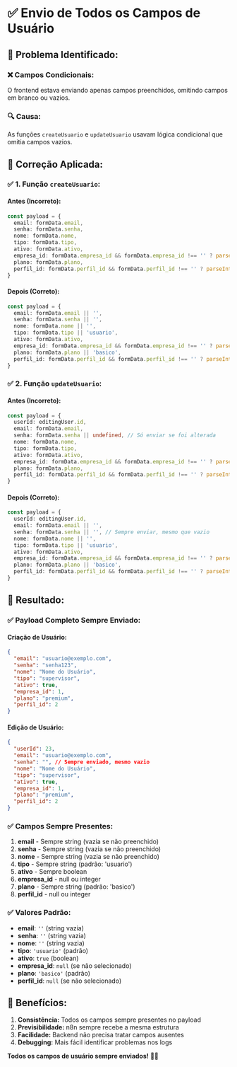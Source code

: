 # ✅ Envio de Todos os Campos de Usuário

## 🎯 **Problema Identificado:**

### **❌ Campos Condicionais:**
O frontend estava enviando apenas campos preenchidos, omitindo campos em branco ou vazios.

### **🔍 Causa:**
As funções `createUsuario` e `updateUsuario` usavam lógica condicional que omitia campos vazios.

## 🔧 **Correção Aplicada:**

### **✅ 1. Função `createUsuario`:**

#### **Antes (Incorreto):**
```typescript
const payload = {
  email: formData.email,
  senha: formData.senha,
  nome: formData.nome,
  tipo: formData.tipo,
  ativo: formData.ativo,
  empresa_id: formData.empresa_id && formData.empresa_id !== '' ? parseInt(formData.empresa_id) : null,
  plano: formData.plano,
  perfil_id: formData.perfil_id && formData.perfil_id !== '' ? parseInt(formData.perfil_id) : null
}
```

#### **Depois (Correto):**
```typescript
const payload = {
  email: formData.email || '',
  senha: formData.senha || '',
  nome: formData.nome || '',
  tipo: formData.tipo || 'usuario',
  ativo: formData.ativo,
  empresa_id: formData.empresa_id && formData.empresa_id !== '' ? parseInt(formData.empresa_id) : null,
  plano: formData.plano || 'basico',
  perfil_id: formData.perfil_id && formData.perfil_id !== '' ? parseInt(formData.perfil_id) : null
}
```

### **✅ 2. Função `updateUsuario`:**

#### **Antes (Incorreto):**
```typescript
const payload = {
  userId: editingUser.id,
  email: formData.email,
  senha: formData.senha || undefined, // Só enviar se foi alterada
  nome: formData.nome,
  tipo: formData.tipo,
  ativo: formData.ativo,
  empresa_id: formData.empresa_id && formData.empresa_id !== '' ? parseInt(formData.empresa_id) : null,
  plano: formData.plano,
  perfil_id: formData.perfil_id && formData.perfil_id !== '' ? parseInt(formData.perfil_id) : null
}
```

#### **Depois (Correto):**
```typescript
const payload = {
  userId: editingUser.id,
  email: formData.email || '',
  senha: formData.senha || '', // Sempre enviar, mesmo que vazio
  nome: formData.nome || '',
  tipo: formData.tipo || 'usuario',
  ativo: formData.ativo,
  empresa_id: formData.empresa_id && formData.empresa_id !== '' ? parseInt(formData.empresa_id) : null,
  plano: formData.plano || 'basico',
  perfil_id: formData.perfil_id && formData.perfil_id !== '' ? parseInt(formData.perfil_id) : null
}
```

## 🎉 **Resultado:**

### **✅ Payload Completo Sempre Enviado:**

#### **Criação de Usuário:**
```json
{
  "email": "usuario@exemplo.com",
  "senha": "senha123",
  "nome": "Nome do Usuário",
  "tipo": "supervisor",
  "ativo": true,
  "empresa_id": 1,
  "plano": "premium",
  "perfil_id": 2
}
```

#### **Edição de Usuário:**
```json
{
  "userId": 23,
  "email": "usuario@exemplo.com",
  "senha": "", // Sempre enviado, mesmo vazio
  "nome": "Nome do Usuário",
  "tipo": "supervisor",
  "ativo": true,
  "empresa_id": 1,
  "plano": "premium",
  "perfil_id": 2
}
```

### **✅ Campos Sempre Presentes:**

1. **email** - Sempre string (vazia se não preenchido)
2. **senha** - Sempre string (vazia se não preenchido)
3. **nome** - Sempre string (vazia se não preenchido)
4. **tipo** - Sempre string (padrão: 'usuario')
5. **ativo** - Sempre boolean
6. **empresa_id** - null ou integer
7. **plano** - Sempre string (padrão: 'basico')
8. **perfil_id** - null ou integer

### **✅ Valores Padrão:**

- **email**: `''` (string vazia)
- **senha**: `''` (string vazia)
- **nome**: `''` (string vazia)
- **tipo**: `'usuario'` (padrão)
- **ativo**: `true` (boolean)
- **empresa_id**: `null` (se não selecionado)
- **plano**: `'basico'` (padrão)
- **perfil_id**: `null` (se não selecionado)

## 🚀 **Benefícios:**

1. **Consistência:** Todos os campos sempre presentes no payload
2. **Previsibilidade:** n8n sempre recebe a mesma estrutura
3. **Facilidade:** Backend não precisa tratar campos ausentes
4. **Debugging:** Mais fácil identificar problemas nos logs

**Todos os campos de usuário sempre enviados!** 🎯✨
